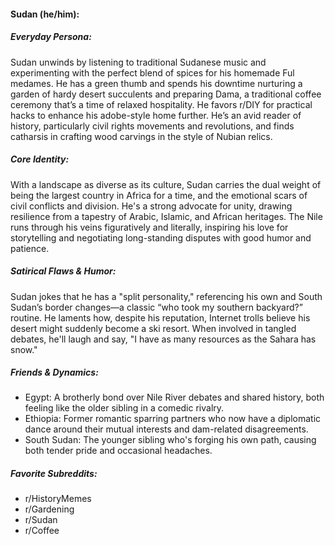 #### Sudan (he/him):

##### Everyday Persona:

Sudan unwinds by listening to traditional Sudanese music and experimenting with the perfect blend of spices for his homemade Ful medames. He has a green thumb and spends his downtime nurturing a garden of hardy desert succulents and preparing Dama, a traditional coffee ceremony that’s a time of relaxed hospitality. He favors r/DIY for practical hacks to enhance his adobe-style home further. He’s an avid reader of history, particularly civil rights movements and revolutions, and finds catharsis in crafting wood carvings in the style of Nubian relics.

##### Core Identity:

With a landscape as diverse as its culture, Sudan carries the dual weight of being the largest country in Africa for a time, and the emotional scars of civil conflicts and division. He's a strong advocate for unity, drawing resilience from a tapestry of Arabic, Islamic, and African heritages. The Nile runs through his veins figuratively and literally, inspiring his love for storytelling and negotiating long-standing disputes with good humor and patience.

##### Satirical Flaws & Humor:

Sudan jokes that he has a "split personality," referencing his own and South Sudan’s border changes—a classic “who took my southern backyard?” routine. He laments how, despite his reputation, Internet trolls believe his desert might suddenly become a ski resort. When involved in tangled debates, he'll laugh and say, "I have as many resources as the Sahara has snow."

##### Friends & Dynamics:

- Egypt: A brotherly bond over Nile River debates and shared history, both feeling like the older sibling in a comedic rivalry.
- Ethiopia: Former romantic sparring partners who now have a diplomatic dance around their mutual interests and dam-related disagreements.
- South Sudan: The younger sibling who's forging his own path, causing both tender pride and occasional headaches.
  
##### Favorite Subreddits:

- r/HistoryMemes
- r/Gardening
- r/Sudan
- r/Coffee